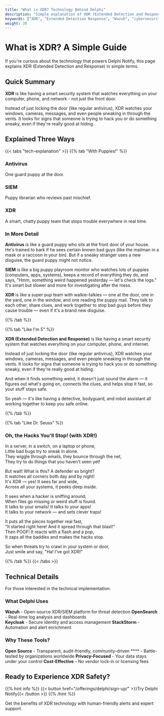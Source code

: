 ```yaml
---
title: "What is XDR? Technology Behind Delphi"
description: "Simple explanation of XDR (Extended Detection and Response) technology. Learn how Delphi uses open-source tools like Wazuh to provide  security for everyone."
keywords: ["XDR", "Extended Detection Response", "Wazuh", "cybersecurity technology", "SIEM"]
weight: 30
---
```


# What is XDR? A Simple Guide

If you're curious about the technology that powers Delphi Notify, this page explains XDR (Extended Detection and Response) in simple terms.

## Quick Summary

**XDR** is like having a smart security system that watches everything on your computer, phone, and network - not just the front door.

Instead of just locking the door (like regular antivirus), XDR watches your windows, cameras, messages, and even people sneaking in through the vents. It looks for signs that someone is trying to hack you or do something sneaky, even if they're really good at hiding.

## Explained Three Ways

{{< tabs "tech-explanation" >}}
{{% tab "With Puppies!" %}}

### Antivirus
One guard puppy at the door.

### SIEM
Puppy librarian who reviews past mischief.

### XDR
A smart, chatty puppy team that stops trouble everywhere in real time.

### In More Detail

**Antivirus** is like a guard puppy who sits at the front door of your house. He's trained to bark if he sees certain known bad guys (like the mailman in a mask or a raccoon in your bin). But if a sneaky stranger uses a new disguise, the guard puppy might not notice.

**SIEM** is like a big puppy playroom monitor who watches lots of puppies (computers, apps, systems), keeps a record of everything they do, and says, "Hmm, something weird happened yesterday — let's check the logs." It's smart but slower and more for investigating after the mess.

**XDR** is like a super pup team with walkie-talkies — one at the door, one in the yard, one in the window, and one reading the puppy mail. They talk to each other, share clues, and work together to stop bad guys before they cause trouble — even if it's a brand new disguise.

{{% /tab %}}

{{% tab "Like I'm 5" %}}

**XDR (Extended Detection and Response)** is like having a smart security system that watches everything on your computer, phone, and internet.

Instead of just locking the door (like regular antivirus), XDR watches your windows, cameras, messages, and even people sneaking in through the vents. It looks for signs that someone is trying to hack you or do something sneaky, even if they're really good at hiding.

And when it finds something weird, it doesn't just sound the alarm — it figures out what's going on, connects the clues, and helps stop it fast, so your stuff stays safe.

So yeah — it's like having a detective, bodyguard, and robot assistant all working together to keep you safe online.

{{% /tab %}}

{{% tab "Like Dr. Seuss" %}}

### Oh, the Hacks You'll Stop! (with XDR!)

In a server, in a switch, on a laptop or phone,  
Little bad bugs try to sneak in alone.  
They wiggle through emails, they bounce through the net,  
They try to do things that you haven't seen yet!  

But wait! What is this? A defender so bright?  
It watches all corners both day and by night!  
It's XDR — yes! It sees far and wide,  
Across all your systems, it peeks deep inside.  

It sees when a hacker is sniffing around,  
When files go missing or weird stuff is found.  
It talks to your emails! It talks to your apps!  
It talks to your network — and sets clever traps!  

It puts all the pieces together real fast,  
"It started right here! And it spread through that blast!"  
Then POOF! It reacts with a flash and a pop,  
It zaps all the baddies and makes the hacks stop.  

So when threats try to crawl in your system or door,  
Just smile and say, "Ha! I've got XDR!"

{{% /tab %}}
{{< /tabs >}}

## Technical Details

For those interested in the technical implementation:

### What Delphi Uses

**Wazuh** - Open-source XDR/SIEM platform for threat detection
**OpenSearch** - Real-time log analysis and dashboards  
**Keycloak** - Secure identity and access management
**StackStorm** - Automation and alert enrichment

### Why These Tools?

**Open Source** - Transparent, audit-friendly, community-driven
**** - Battle-tested by organizations worldwide
**Privacy-Focused** - Your data stays under your control
**Cost-Effective** - No vendor lock-in or licensing fees

## Ready to Experience XDR Safety?

{{% hint info %}}
{{< button href="/offerings/delphi/sign-up/" >}}Try Delphi Notify{{< /button >}}
{{% /hint %}}

Get the benefits of  XDR technology with human-friendly alerts and expert support.